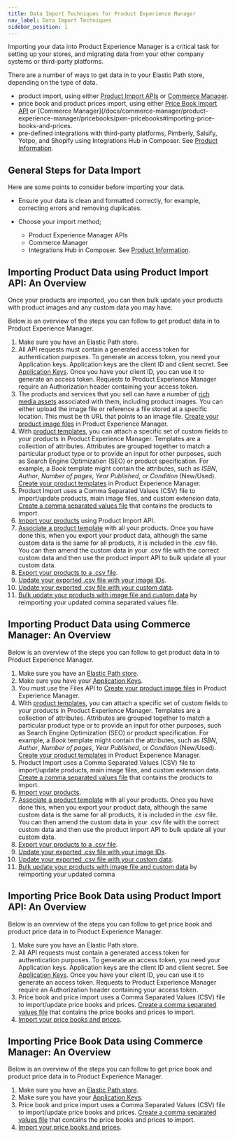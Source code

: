 ```yaml
---
title: Data Import Techniques for Product Experience Manager
nav_label: Data Import Techniques
sidebar_position: 1
---
```


Importing your data into Product Experience Manager is a critical task for setting up your stores, and migrating data from your other company systems or third-party platforms.

There are a number of ways to get data in to your Elastic Path store, depending on the type of data.

- product import, using either [Product Import APIs](/docs/api/pxm/products/product-import-bulk-update) or [Commerce Manager](/docs/commerce-manager/product-experience-manager/product-import/product-importer).
- price book and product prices import, using either [Price Book Import API](/docs/api/pxm/pricebooks/import-a-price-book-and-prices) or [Commerce Manager](/docs/commerce-manager/product-experience-manager/pricebooks/pxm-pricebooks#importing-price-books-and-prices.
- pre-defined integrations with third-party platforms, Pimberly, Salsify, Yotpo, and Shopify using Integrations Hub in Composer. See [Product Information](/docs/composer/integration-hub/product-information/salsify).

## General Steps for Data Import

Here are some points to consider before importing your data.

- Ensure your data is clean and formatted correctly, for example, correcting errors and removing duplicates.

- Choose your import method;

    - Product Experience Manager APIs
    - Commerce Manager
    - Integrations Hub in Composer. See [Product Information](/docs/composer/integration-hub/product-information/salsify).

## Importing Product Data using Product Import API: An Overview

Once your products are imported, you can then bulk update your products with product images and any custom data you may have.

Below is an overview of the steps you can follow to get product data in to Product Experience Manager.

1. Make sure you have an Elastic Path store.
1. All API requests must contain a generated access token for authentication purposes. To generate an access token, you need your Application keys. Application keys are the client ID and client secret. See [Application Keys](/docs/commerce-manager/application-keys/application-keys-cm). Once you have your client ID, you can use it to generate an access token. Requests to Product Experience Manager require an Authorization header containing your access token.
1. The products and services that you sell can have a number of [rich media assets](https://beta.elasticpath.dev/docs/api/pxm/files/files-introduction) associated with them, including product images. You can either upload the image file or reference a file stored at a specific location. This must be th URL that points to an image file. [Create your product image files](/docs/api/pxm/files/create-a-file) in Product Experience Manager. 
1. With [product templates](https://beta.elasticpath.dev/docs/api/pxm/products/extending-products-with-templates), you can attach a specific set of custom fields to your products in Product Experience Manager. Templates are a collection of attributes. Attributes are grouped together to match a particular product type or to provide an input for other purposes, such as Search Engine Optimization (SEO) or product specification. For example, a _Book_ template might contain the attributes, such as _ISBN_, _Author_, _Number of pages_, _Year Published_, or _Condition_ (New/Used). [Create your product templates](/docs/api/flows/create-a-flow) in Product Experience Manager.
1. Product Import uses a Comma Separated Values (CSV) file to import/update products, main image files, and custom extension data. [Create a comma separated values file](/docs/api/pxm/products/product-import-bulk-update#characteristics-of-csv-import-files) that contains the products to import.
1. [Import your products](/docs/api/pxm/products/import-products) using Product Import API.
1. [Associate a product template](/docs/api/pxm/products/create-product-template-relationship) with all your products. Once you have done this, when you export your product data, although the same custom data is the same for all products, it is included in the .csv file. You can then amend the custom data in your .csv file with the correct custom data and then use the product import API to bulk update all your custom data.
1. [Export your products to a .csv file](/docs/api/pxm/products/export-products).
1. [Update your exported .csv file with your image IDs](/docs/api/pxm/products/product-import-bulk-update#using-imported-main-image-files).
1. [Update your exported .csv file with your custom data](/docs/api/pxm/products/product-import-bulk-update#importing-custom-data-flows). 
1. [Bulk update your products with image file and custom data](/docs/api/pxm/products/import-products) by reimporting your updated comma separated values file.

## Importing Product Data using Commerce Manager: An Overview

Below is an overview of the steps you can follow to get product data in to Product Experience Manager.

1. Make sure you have an [Elastic Path store](/docs/commerce-manager/organizations/home-page#creating-a-new-store-within-an-organization).
1. Make sure you have your [Application Keys](/docs/commerce-manager/application-keys/application-keys-cm). 
1. You must use the Files API to [Create your product image files](/docs/api/pxm/files/create-a-file) in Product Experience Manager.
1. With [product templates](https://beta.elasticpath.dev/docs/api/pxm/products/extending-products-with-templates), you can attach a specific set of custom fields to your products in Product Experience Manager. Templates are a collection of attributes. Attributes are grouped together to match a particular product type or to provide an input for other purposes, such as Search Engine Optimization (SEO) or product specification. For example, a _Book_ template might contain the attributes, such as _ISBN_, _Author_, _Number of pages_, _Year Published_, or _Condition_ (New/Used). [Create your product templates](/docs/commerce-manager/product-experience-manager/extending-products/templates#creating-templates) in Product Experience Manager.
1. Product Import uses a Comma Separated Values (CSV) file to import/update products, main image files, and custom extension data. [Create a comma separated values file](/docs/api/pxm/products/product-import-bulk-update#characteristics-of-csv-import-files) that contains the products to import.
1. [Import your products](/docs/commerce-manager/product-experience-manager/product-import/product-importer).
1. [Associate a product template](/docs/commerce-manager/product-experience-manager/Products/add-product-templates) with all your products. Once you have done this, when you export your product data, although the same custom data is the same for all products, it is included in the .csv file. You can then amend the custom data in your .csv file with the correct custom data and then use the product import API to bulk update all your custom data.
1. [Export your products to a .csv file](/docs/commerce-manager/product-experience-manager/product-export/export-products-cm).
1. [Update your exported .csv file with your image IDs](/docs/api/pxm/products/product-import-bulk-update#using-imported-main-image-files).
1. [Update your exported .csv file with your custom data](/docs/api/pxm/products/product-import-bulk-update#importing-custom-data-flows).
1. [Bulk update your products with image file and custom data](/docs/commerce-manager/product-experience-manager/product-import/product-importer) by reimporting your updated comma

## Importing Price Book Data using Product Import API: An Overview

Below is an overview of the steps you can follow to get price book and product price data in to Product Experience Manager.

1. Make sure you have an Elastic Path store.
1. All API requests must contain a generated access token for authentication purposes. To generate an access token, you need your Application keys. Application keys are the client ID and client secret. See [Application Keys](/docs/commerce-manager/application-keys/application-keys-cm). Once you have your client ID, you can use it to generate an access token. Requests to Product Experience Manager require an Authorization header containing your access token.
1. Price book and price import uses a Comma Separated Values (CSV) file to import/update price books and prices. [Create a comma separated values file](/docs/api/pxm/pricebooks/import-a-price-book-and-prices#characteristics-of-price-book-import) that contains the price books and prices to import.
1. [Import your price books and prices](/docs/api/pxm/pricebooks/import-pricebook).

## Importing Price Book Data using Commerce Manager: An Overview

Below is an overview of the steps you can follow to get price book and product price data in to Product Experience Manager.

1. Make sure you have an [Elastic Path store](/docs/commerce-manager/organizations/home-page#creating-a-new-store-within-an-organization).
1. Make sure you have your [Application Keys](/docs/commerce-manager/application-keys/application-keys-cm). 
1. Price book and price import uses a Comma Separated Values (CSV) file to import/update price books and prices. [Create a comma separated values file](/docs/api/pxm/pricebooks/import-a-price-book-and-prices#characteristics-of-price-book-import) that contains the price books and prices to import.
1. [Import your price books and prices](/docs/commerce-manager/product-experience-manager/pricebooks/pxm-pricebooks#importing-price-books-and-prices).




 
















